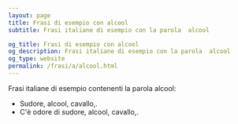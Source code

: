 ```yaml
---
layout: page
title: Frasi di esempio con alcool 
subtitle: Frasi italiane di esempio con la parola  alcool

og_title: Frasi di esempio con alcool 
og_description: Frasi italiane di esempio con la parola  alcool
og_type: website
permalink: /frasi/a/alcool.html
---
```


Frasi italiane di esempio contenenti la parola alcool:


- Sudore, alcool, cavallo,.
- C'è odore di sudore, alcool, cavallo,.
